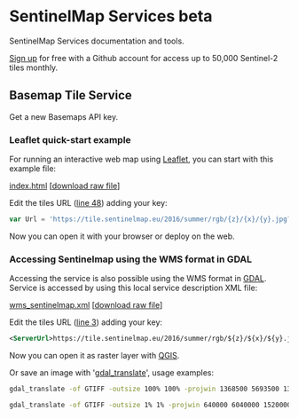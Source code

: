 # SentinelMap Services beta

SentinelMap Services documentation and tools.

[Sign up](https://devs.sentinelmap.eu) for free with a Github account for access up to 50,000 Sentinel-2 tiles monthly.

## Basemap Tile Service

Get a new Basemaps API key.

### Leaflet quick-start example

For running an interactive web map using [Leaflet](http://leafletjs.com/), you can start with this example file:

[index.html](https://github.com/sentinelmap/sentinelmap-services/blob/master/Leaflet_quick-start/index.html) \[[download raw file](https://raw.githubusercontent.com/sentinelmap/sentinelmap-services/master/Leaflet_quick-start/index.html)\]

Edit the tiles URL \([line 48](https://github.com/sentinelmap/sentinelmap-services/blob/master/Leaflet_quick-start/index.html#L48)\) adding your key:

``` javascript
var Url = 'https://tile.sentinelmap.eu/2016/summer/rgb/{z}/{x}/{y}.jpg?key=_my-sentinelmap-key_';
```

Now you can open it with your browser or deploy on the web.

### Accessing Sentinelmap using the WMS format in GDAL

Accessing the service is also  possible using the WMS format in [GDAL](http://www.gdal.org/). Service is accessed by using this local service description XML file:

[wms_sentinelmap.xml](https://github.com/sentinelmap/sentinelmap-services/blob/master/WMS/wms_sentinelmap.xml) \[[download raw file](https://raw.githubusercontent.com/sentinelmap/sentinelmap-services/master/WMS/wms_sentinelmap.xml)\]

Edit the tiles URL \([line 3](https://github.com/sentinelmap/sentinelmap-services/blob/master/WMS/wms_sentinelmap.xml#L3)\) adding your key:

``` xml
<ServerUrl>https://tile.sentinelmap.eu/2016/summer/rgb/${z}/${x}/${y}.jpg?key=_my-sentinelmap-key_</ServerUrl>
```

Now you can open it as raster layer with [QGIS](http://www.qgis.org).

Or save an image with '[gdal_translate](http://www.gdal.org/gdal_translate.html)', usage examples:

``` sh
gdal_translate -of GTIFF -outsize 100% 100% -projwin 1368500 5693500 1378500 5687500 -CO "TILED=YES" -CO "COMPRESS=JPEG" -CO "JPEG_QUALITY=75" -CO "PHOTOMETRIC=YCBCR" wms_sentinelmap.xml Venice.tif
```

``` sh
gdal_translate -of GTIFF -outsize 1% 1% -projwin 640000 6040000 1520000 5460000 -CO "TILED=YES" -CO "COMPRESS=JPEG" -CO "JPEG_QUALITY=75" -CO "PHOTOMETRIC=YCBCR" wms_sentinelmap.xml Alps.tif
```

